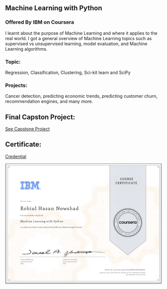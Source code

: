 ## Machine Learning with Python
### Offered By IBM on Coursera
I learnt about the purpose of Machine Learning and where it applies to the real world. I got a general overview of Machine Learning topics such as supervised vs unsupervised learning,  model evaluation, and Machine Learning algorithms. 

### Topic: 
Regression, Classification, Clustering, Sci-kit learn and SciPy
### Projects: 
Cancer detection, predicting economic trends, predicting customer churn, recommendation engines, and many more.

## Final Capston Project:
[See Capstone Project](https://github.com/nowshad7/Coursera-ML-capstone-project)


## Certificate:
[Credential](https://www.coursera.org/account/accomplishments/certificate/Q5WYGNCMAJNA)

<img align='center' src="ML.png">
